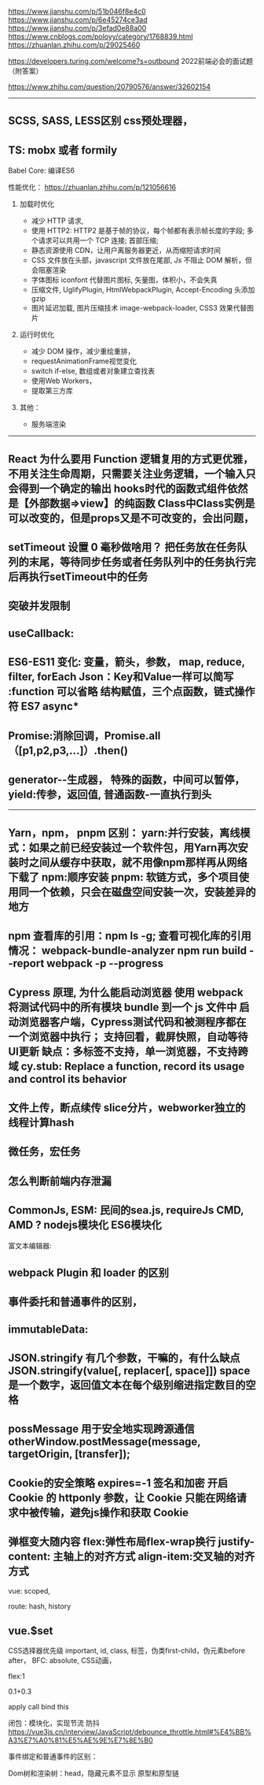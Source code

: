 
https://www.jianshu.com/p/51b046f8e4c0
https://www.jianshu.com/p/6e45274ce3ad
https://www.jianshu.com/p/3efad0e88a00
https://www.cnblogs.com/poloyy/category/1768839.html
https://zhuanlan.zhihu.com/p/29025460


https://developers.turing.com/welcome?s=outbound
2022前端必会的面试题（附答案）

https://www.zhihu.com/question/20790576/answer/32602154


------------------------------------
SCSS, SASS, LESS区别
css预处理器，
----------------------------------
TS: mobx 或者 formily
----------------------------------
Babel Core:
编译ES6

性能优化： https://zhuanlan.zhihu.com/p/121056616
1. 加载时优化
   - 减少 HTTP 请求,
   - 使用 HTTP2: HTTP2 是基于帧的协议，每个帧都有表示帧长度的字段; 多个请求可以共用一个 TCP 连接; 首部压缩;
   - 静态资源使用 CDN，让用户离服务器更近，从而缩短请求时间
   - CSS 文件放在头部，javascript 文件放在尾部, Js 不阻止 DOM 解析，但会阻塞渲染
   - 字体图标 iconfont 代替图片图标, 矢量图，体积小，不会失真
   - 压缩文件, UglifyPlugin, HtmlWebpackPlugin, Accept-Encoding 头添加 gzip
   - 图片延迟加载, 图片压缩技术 image-webpack-loader, CSS3 效果代替图片
2. 运行时优化
   - 减少 DOM 操作，减少重绘重排，
   - requestAnimationFrame视觉变化
   - switch if-else, 数组或者对象建立查找表
   - 使用Web Workers，
   - 提取第三方库

3. 其他：
   - 服务端渲染
----------------------------------------------------------
React 为什么要用 Function
逻辑复用的方式更优雅，不用关注生命周期，只需要关注业务逻辑，一个输入只会得到一个确定的输出
hooks时代的函数式组件依然是【外部数据=>view】的纯函数
Class中Class实例是可以改变的，但是props又是不可改变的，会出问题，
----------------------------------------------------
setTimeout 设置 0 毫秒做啥用？
把任务放在任务队列的末尾，等待同步任务或者任务队列中的任务执行完后再执行setTimeout中的任务
---------------------------------------------------------------------
突破并发限制 
-------------------------------------------------------------------
useCallback:
-----------------------------------------------------------------
ES6-ES11 变化:
变量，箭头，参数， map, reduce, filter, forEach
Json：Key和Value一样可以简写
:function 可以省略
结构赋值，三个点函数，链式操作符
ES7 async* 
------------------------------------
Promise:消除回调，Promise.all（[p1,p2,p3,...]）.then()
------------------------------------
generator--生成器， 特殊的函数，中间可以暂停，
yield:传参，返回值,
普通函数-一直执行到头
-------------------------------------

---------------------------------------
Yarn，npm， pnpm 区别：
yarn:并行安装，离线模式：如果之前已经安装过一个软件包，用Yarn再次安装时之间从缓存中获取，就不用像npm那样再从网络下载了
npm:顺序安装
pnpm: 软链方式，多个项目使用同一个依赖，只会在磁盘空间安装一次，安装差异的地方
-----------------------------------------
npm 查看库的引用：npm ls -g; 
查看可视化库的引用情况：
webpack-bundle-analyzer
npm run build --report
webpack -p --progress
----------------------------------------
Cypress 原理, 为什么能启动浏览器
使用 webpack 将测试代码中的所有模块 bundle 到一个 js 文件中
启动浏览器客户端，Cypress测试代码和被测程序都在一个浏览器中执行；
支持回看，截屏快照，自动等待UI更新
缺点：多标签不支持，单一浏览器，不支持跨域
cy.stub: Replace a function, record its usage and control its behavior
----------------------------------------
文件上传，断点续传
slice分片，webworker独立的线程计算hash
----------------------------------------
微任务，宏任务
----------------------------------------
怎么判断前端内存泄漏
-------------------------------------------
CommonJs, ESM:
民间的sea.js, requireJs
CMD, AMD ?
nodejs模块化
ES6模块化
-------------------------------------------
富文本编辑器:

webpack Plugin 和 loader 的区别
-------------------------------------------
事件委托和普通事件的区别，
-------------------------------------------

immutableData:
-------------------------------------------------
JSON.stringify 有几个参数，干嘛的，有什么缺点
JSON.stringify(value[, replacer[, space]])
space 是一个数字，返回值文本在每个级别缩进指定数目的空格
--------------------------------------------------
possMessage
用于安全地实现跨源通信
otherWindow.postMessage(message, targetOrigin, [transfer]);
--------------------------------------------------
Cookie的安全策略
expires=-1
签名和加密
开启 Cookie 的 httponly 参数，让 Cookie 只能在网络请求中被传输，避免js操作和获取 Cookie
---------------------------------------------------
弹框变大随内容
flex:弹性布局flex-wrap换行
justify-content: 主轴上的对齐方式
align-item:交叉轴的对齐方式
---------------------------------------------------
vue: scoped,

route: hash, history

vue.$set
-----------------------------------------
CSS选择器优先级
important, id, class, 标签，伪类first-child，伪元素before after，
BFC:
absolute, CSS动画，

flex:1


0.1+0.3

apply call bind 
this

闭包：模块化，实现节流 防抖
https://vue3js.cn/interview/JavaScript/debounce_throttle.html#%E4%BB%A3%E7%A0%81%E5%AE%9E%E7%8E%B0


事件绑定和普通事件的区别：



Dom树和渲染树：head，隐藏元素不显示
原型和原型链



















